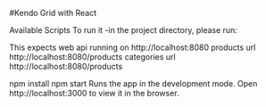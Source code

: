 #Kendo Grid with React

Available Scripts
To run it -in the project directory, please run:

This expects web api running on 
http://localhost:8080
products url 
http://localhost:8080/products
categories url 
http://localhost:8080/products

npm install
npm start
Runs the app in the development mode.
Open http://localhost:3000 to view it in the browser.
